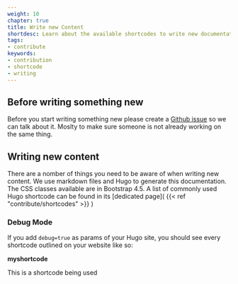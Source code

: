 ```yaml
---
weight: 10
chapter: true
title: Write new Content
shortdesc: Learn about the available shortcodes to write new documentation.
tags:
- contribute
keywords:
- contribution
- shortcode
- writing
---
```


## Before writing something new

Before you start writing something new please create a [Github issue](https://github.com/CleverCloud/doc.clever-cloud.com/issues) so we can talk about it. Moslty to make sure someone is not already working on the same thing.

## Writing new content

There are a nomber of things you need to be aware of when writing new content. We use markdown files and Hugo to generate this documentation. The CSS classes available are in Bootstrap 4.5. A list of commonly used Hugo shortcode can be found in its [dedicated page]( {{< ref "contribute/shortcodes" >}} )


### Debug Mode

If you add `debug=true` as params of your Hugo site, you should see every shortcode outlined on your website like so:

<div class="shortcode-debug"><strong>myshortcode </strong><p>This is a shortcode being used</div>